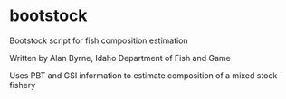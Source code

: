 # bootstock
Bootstock script for fish composition estimation

Written by Alan Byrne, Idaho Department of Fish and Game

Uses PBT and GSI information to estimate composition of a mixed stock fishery
